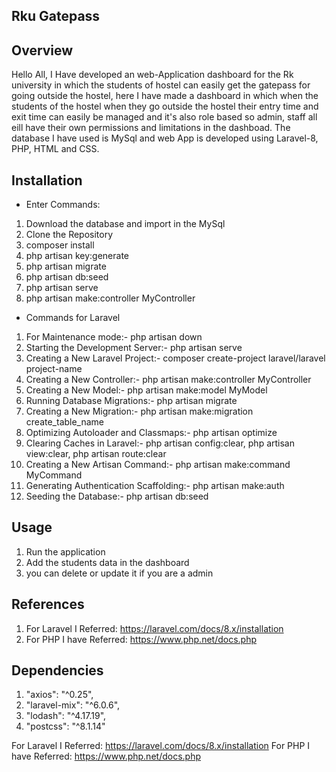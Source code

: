 ## Rku Gatepass

## Overview
Hello All,
I Have developed an web-Application dashboard for the Rk university in which the students of hostel can easily get the gatepass for going outside the hostel, here I have made a dashboard in which when the students of the hostel when they go outside the hostel their entry time and exit time can easily be managed and it's also role based so admin, staff all eill have their own permissions and limitations in the dashboad. The database I have used is MySql and web App is developed using Laravel-8, PHP, HTML and CSS.

## Installation
- Enter Commands: 
1. Download the database and import in the MySql
2. Clone the Repository
3. composer install
4. php artisan key:generate
5. php artisan migrate
6. php artisan db:seed
7. php artisan serve
8. php artisan make:controller MyController

- Commands for Laravel
1. For Maintenance mode:- php artisan down
2. Starting the Development Server:- php artisan serve
3. Creating a New Laravel Project:- composer create-project laravel/laravel project-name
4. Creating a New Controller:- php artisan make:controller MyController
5. Creating a New Model:- php artisan make:model MyModel
6. Running Database Migrations:- php artisan migrate
7. Creating a New Migration:- php artisan make:migration create_table_name
8. Optimizing Autoloader and Classmaps:- php artisan optimize
9. Clearing Caches in Laravel:- php artisan config:clear, php artisan view:clear, php artisan route:clear
10. Creating a New Artisan Command:- php artisan make:command MyCommand
11. Generating Authentication Scaffolding:- php artisan make:auth
12. Seeding the Database:- php artisan db:seed

## Usage
1. Run the application
2. Add the students data in the dashboard
3. you can delete or update it if you are a admin

## References
1. For Laravel I Referred: https://laravel.com/docs/8.x/installation 
2. For PHP I have Referred: https://www.php.net/docs.php

## Dependencies
1. "axios": "^0.25",
2. "laravel-mix": "^6.0.6",
3. "lodash": "^4.17.19",
4. "postcss": "^8.1.14"


For Laravel I Referred:
https://laravel.com/docs/8.x/installation
For PHP I have Referred:
https://www.php.net/docs.php
